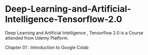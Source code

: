 # Deep-Learning-and-Artificial-Intelligence-Tensorflow-2.0
Deep Learning and Artificial Intelligence , Tensorflow 2.0 is a Course attended from Udemy Platform.

Chapter 01 : Introduction to Google Colab
